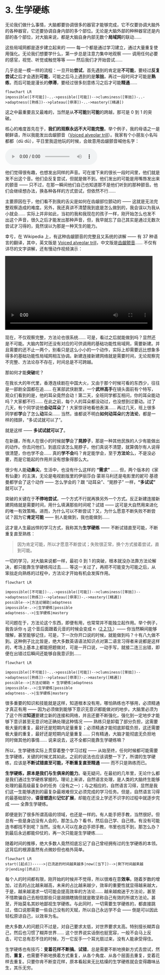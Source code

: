 # 3. 生学硬练

无论我们做什么事情，大脑都要协调很多的器官才能够完成，它不仅要协调大脑外的各种器官，它还要协调自身内部的多个部位。无论是大脑外部的种种器官还是内部的各个部位，对大脑来说，都是大脑自身内部无数个**局域网**的联动……

这些局域网都是逐步建立起来的 —— 每一个都是通过学习建立，通过大量重复使用强化。无论我们想要学什么，第一步总是注意力集中地观察 —— 调用任何必要的感官，视觉、听觉或触觉等等  —— 然后我们才开始尝试……

几乎总是一模一样的流程：一旦开始**尝试**，首先遇到的肯定是**不可能**，要经过**反复尝试**之后才会遇到**可能**，可能之后马上遇到的是**笨拙**，再过一段时间才可能是**熟练**，而后可能是漫长的**停滞**，要经过很多刻意练习之后才可能**精通**……

```mermaid
flowchart LR
impossible([不可能])-..->possible([可能])-->clumsiness([笨拙])-..->adaptness([熟练])-->plateau([停滞])-..->mastery([精通])
```

这之中最重要且又最难的，当然是从**不可能**到**可能**的跨越，那可是 0 到 1 的突破。

核心的难度首先在于，**我们的观察永远不大可能完整**。举个例子，我的母语之一是朝鲜语，所以我能发出齿龈颤音（[Voiced alveolar trill](https://en.wikipedia.org/wiki/Voiced_dental,_alveolar_and_postalveolar_trills)）。我家有个小朋友小名叫都都（dū dū），平日里我逗他玩的时候，会故意用齿龈颤音喊他名字：

<audio controls><source src="/audios/dudu.mp3">Your browser does not support the audio element.</source></audio>

他们觉得很有趣，也想发出同样的声音。可在接下来的很长一段时间里，他们就是发不出这个音。他们会反复尝试，但就是做不到。他们发出的可能是用嘴唇发出来的颤音 —— 只不过，在那一瞬间他们自己也知道那不是他们听到的那种颤音。他们会继续想办法，换各种各样的方式尝试，但依然不行……

主要原因在于，他们看不到我的舌尖是如何在齿龈部位颤动的 —— 这就是无法完整观察造成的难度。另外，我还真讲不清楚我到底是怎么做到的，我会误以为我从小就会…… 实际上并非如此，当初的我和我现在的孩子一样，刚开始怎么也发不出这个声音，很久之后才能发出那种声音，但，我早就忘了自己其实是通过无数次尝试才习得的，竟然误以为那是一种天生的能力。

幸亏，在 Wikipedia 上，有这种齿龈颤音的完整且又系统的讲解 —— 有 37 种语言的翻译，其中，英文版是 [Voiced alveolar trill](https://en.wikipedia.org/wiki/Voiced_dental,_alveolar_and_postalveolar_trills)，中文版是[齿龈颤音](https://zh.wikipedia.org/?curid=274842)…… 不仅有详尽的文字讲解，还有慢动作视频演示：

<video controls width="480"> <source src="/videos/voiced-alveolar-trill.mp4" type="video/mp4"></source>Your browser does not support the video tag. </video>

现在，不仅观察完整，方法论也很系统…… 可是，看过之后就能做到吗？显然还是不可能。大脑内暂时还没有对应的可供调用的基础功能性局域网，需要新建。并且需要的还不止一两个，别看只是这么小小的一个动作，实际上却需要远比想象多得多的基础功能性局域网相互协调。新建连接新建网络就是需要时间，无论观察完不完整、方法论存不存在，时间总是不可跨越。

那如何才能**突破**呢？

在我长大的年代里，香港连续剧在中国大火，又由于那个时候可看的东西少，往往是一部剧全国都在追…… 在某部武侠剧里，一个**武林高手**在镜头面前有个特写，观众们看到的是，他的耳朵竟然会动！第二天，全班同学都互相问，你的耳朵能动吗？大家都不行…… 在此之前，每个人的耳朵都没动过，也没想到过要动。过了几天，有个同学说他**会动耳朵**了！大家惊讶地看他表演…… 再过几天，班上很多同学都**学**会了怎么**动**耳朵…… 当然，谁都说不明白**如何动耳朵**的**方法论**，都是一样的措辞，“多试试就可以了”。

就是这样 —— **多试试就可以了**。

在新疆，所有人在很小的时候就**学**会了**晃脖子**，那是一种其他民族的人少有能做出的动作。你去问他们，到底应该怎么晃脖子，他们真说不清楚，就算偶尔有人说得很清楚，你也学不会…… 真的**学不会**吗？肯定能学会，至于**方法论**么，不是没必要，而是它能起的作用并没有想象得那么大。

很少有人能**动鼻尖**，生活中，也没有什么这样的 **“需求”** …… 但，两个版本的《家有仙妻》的主演，无论是电视剧版里的伊丽莎白·蒙哥马利还是电影里的妮可·基德曼都学会了这个动作 —— 怎么学会的？跟 “动耳朵”、“晃脖子” 一样，**“多试试”** 就可以了。

突破的关键在于**不停地尝试**，一个方式不行就再换另外一个方式。反正新建连接新建网络就是需要时间，用什么填满那些时间呢？试错 —— 这可是大自然用来进化的唯一有效策略。进而，为什么可以不断尝试？又，为什么愿意不断失败不断尝试？因为它**肯定可能** —— 别人能做到，我也能做到……

这才是人生最凶悍的学习方式，我称其为**生学硬练** —— 不断试错直至可能，不断重复直至熟练：

> 因为肯定可能，所以才愿意不断尝试；失败很正常，换个方式接着尝试，直到可能。

一切的学习，对大脑来说都一样，最初 0 到 1 的突破，根本就没办法靠方法论解决，都只能靠生学硬练闯过去…… 等这一关过了，再把不可能变为可能之后，从笨拙走向熟练的过程中，方法论才开始有机会发挥作用。

```mermaid
flowchart LR

impossible([不可能])-..->possible([可能])-->clumsiness([笨拙])-->adaptness([熟练])-->plateau([停滞])-.->mastery([精通])
possible-->|方法论辅助|adaptness
impossible-.->|生学硬练|possible
adaptness-.->|生学硬练|mastery
```

可问题在于，方法论这个东西，即便有用，也常常并不能独立起作用。举个例子，我告诉你 <span class="pho">ŋ</span> 这个音后面跟着元音的时候会变成 <span class="pho">n</span>（[2.2.13.](../sounds-of-american-english/2.2.13-mnŋ)）—— 你当然瞬间能够理解，甚至能够记住，可是，下一次你开口说的时候，就能做到吗？十有八九做不到。这种例子比比皆是，绝大多数英语语法知识点对第二语言习得者来说都是这样的，考场上基本上都能把题做对，可是一开口说，一动手写，就接二连三出错，即便在出错过后瞬间还能够自我意识到……

```mermaid
flowchart LR

impossible([不可能])-..->possible([可能])-->clumsiness([笨拙])-->adaptness([熟练])-->plateau([停滞])-.->mastery([精通])
possible-->|方法论辅助 + 生学硬练|adaptness
impossible-.->|生学硬练|possible
adaptness-.->|生学硬练|mastery
```

很多重要的知识和技能就是这样，知道根本没有用，哪怕熟练也不够用，必须精通才真正有用 —— 因为必须做到能够下意识无意识都能做对的地步。大脑里必须为了这个所谓**知道**要建立新的连接和网络，并且还要不断强化，强化到一定地步才能够下意识甚至无意识地正确处理这种情况 —— 熟练只是卸载了部分负担，这需要极大量的重复，最好还是短期内足量重复；必须精通才能彻底卸载负担，这还需要极大量的重复，最好还是短期内足量重复…… 只有精通，大脑才能彻底无负担地同时做其他的事情……  说来说去，这不全都只能靠生学硬练嘛？

所以，生学硬练实际上贯穿着整个学习过程 —— 从始至终，任何时候都可能需要生学硬练，关键的时候尤其如此。之前的说法也应该调整一下了，所谓的生学硬练，应该是**不断试错直至可能，不断重复直至精通** —— 而不只是熟练而已。

**生学硬练，原本是我们与生俱来的能力**。毫无疑问，在最初的几年里，无论什么都是我们通过生学硬练掌握的。理论上来讲，自然语言处理，是人类的大脑终生能够处理的最高级最复杂的任务（没有之一）；与之相应的，自然语言习得，显然是我们这一生能够遇到的最复杂最艰难但又必须完成的学习任务。但是，自然语言习得的最基础部分，**语音塑造**和**记忆扩展**，却能在还没上学还不识字的过程中就逐步完成 —— 全靠生学硬练。

即便是到了很多所谓高级的领域，也还是一样的。有人能手把手教，当然很好。但总有一些是身边没有人会的，那怎么办？看书，然后自己学、自己练。有没有可能连书都找不到呢？当然。没有人可以在身边手把手教，书里也找不到，那怎么办？到最后永远都能仰仗的，再一次只能是生学硬练……

随着时间的推移，绝大多数人竟然彻底忘记了自己曾经拥有过的生学硬练的本领。这背后的根源虽然有点微妙但也格外简单。

```mermaid
flowchart LR
start([起点])----->|已流逝的时间越来越多|now([当下])-->|剩下时间越来越少|ending([终点])
```

每个人的时间都有限，刚开始的时候并不觉得，所以很难在意**效率**。随着岁数的增加，过去的占比越来越高，未来的占比越来越少，效率的重要性就显得越来越大，于是，越来越渴求一切可能会提高效率的方法论…… 越来越痴迷于方法论，甚至不惜欺骗自己去相信那些只是胡搞瞎搞但就是敢坚称自己有效的所谓方法论。甚至，开始莫名其妙地鄙视生学硬练。与此同时，一切需要生学硬练的，都直接跳过，借口说那需要一些自己没有的天赋，所以自己永远学不会 —— 倒是可以因此轻松原谅自己，以效率为名。

绝大多数人的问题只不过是，对自己要求太低，对世界要求太高。特别擅长糊弄自己，然后也习惯了糊弄世界…… 这个世界说实话倒也挺宽容，一般不会马上反击，可它总有忍不住的时候，万一它反手一个耳光扇过来，没有人能承受得住。

生学硬练也有技巧：**变着花样不断搞**。**试错**，总是需要不断地换新方式去尝试，然而，**重复**，也需要不断地换着方式重复，从各个角度、从各个层面去重复，变着花样去重复。只要你肯不断变花样，原本看起来无比枯燥的生学硬练就会变得趣味丛生，其乐无穷。
